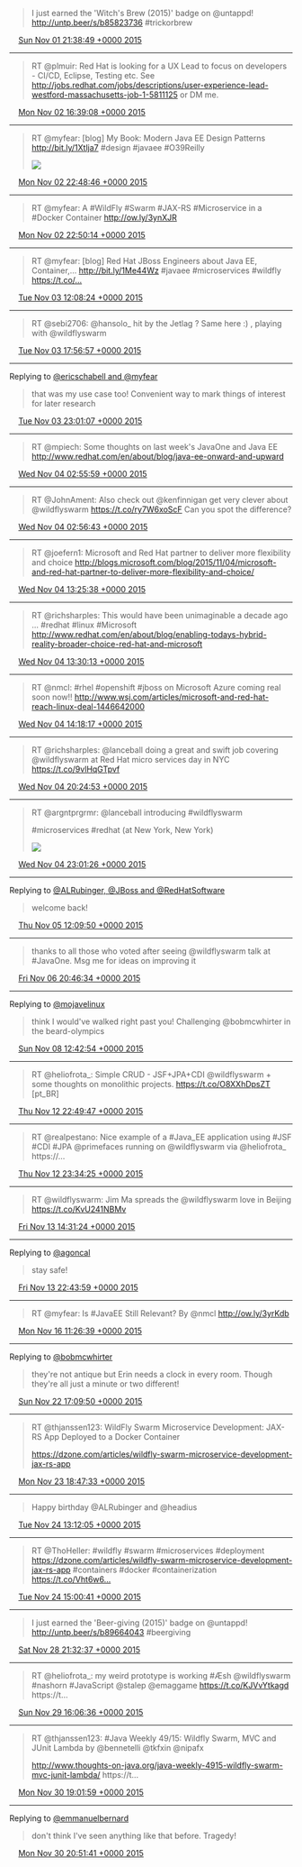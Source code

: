 > I just earned the 'Witch's Brew (2015)' badge on @untappd! http://untp.beer/s/b85823736 #trickorbrew

<img src="/images/twitter/media/tweet.ico" width="12" /> [Sun Nov 01 21:38:49 +0000 2015](https://twitter.com/kenfinnigan/status/660934039508004864)

----

> RT @plmuir: Red Hat is looking for a UX Lead to focus on developers - CI/CD, Eclipse, Testing etc. See http://jobs.redhat.com/jobs/descriptions/user-experience-lead-westford-massachusetts-job-1-5811125 or DM me.

<img src="/images/twitter/media/tweet.ico" width="12" /> [Mon Nov 02 16:39:08 +0000 2015](https://twitter.com/kenfinnigan/status/661221011321303044)

----

> RT @myfear: [blog] My Book: Modern Java EE Design Patterns http://bit.ly/1Xtlja7 #design #javaee #O39Reilly 
> 
> ![](/images/twitter/media/661314034055168000-CSP7j7aUYAAlndx.png)

<img src="/images/twitter/media/tweet.ico" width="12" /> [Mon Nov 02 22:48:46 +0000 2015](https://twitter.com/kenfinnigan/status/661314034055168000)

----

> RT @myfear: A #WildFly #Swarm #JAX-RS #Microservice in a #Docker Container http://ow.ly/3ynXJR

<img src="/images/twitter/media/tweet.ico" width="12" /> [Mon Nov 02 22:50:14 +0000 2015](https://twitter.com/kenfinnigan/status/661314400368910336)

----

> RT @myfear: [blog] Red Hat JBoss Engineers about Java EE, Container,… http://bit.ly/1Me44Wz #javaee #microservices #wildfly https://t.co/…

<img src="/images/twitter/media/tweet.ico" width="12" /> [Tue Nov 03 12:08:24 +0000 2015](https://twitter.com/kenfinnigan/status/661515264664707072)

----

> RT @sebi2706: @hansolo_ hit by the Jetlag ? Same here :) , playing with @wildflyswarm

<img src="/images/twitter/media/tweet.ico" width="12" /> [Tue Nov 03 17:56:57 +0000 2015](https://twitter.com/kenfinnigan/status/661602981792653313)

----

Replying to [@ericschabell and @myfear](https://twitter.com/ericschabell/status/661656406198734848)

> that was my use case too! Convenient way to mark things of interest for later research

<img src="/images/twitter/media/tweet.ico" width="12" /> [Tue Nov 03 23:01:07 +0000 2015](https://twitter.com/kenfinnigan/status/661679529732083713)

----

> RT @mpiech: Some thoughts on last week's JavaOne and Java EE http://www.redhat.com/en/about/blog/java-ee-onward-and-upward

<img src="/images/twitter/media/tweet.ico" width="12" /> [Wed Nov 04 02:55:59 +0000 2015](https://twitter.com/kenfinnigan/status/661738635331567616)

----

> RT @JohnAment: Also check out @kenfinnigan get very clever about @wildflyswarm https://t.co/ry7W6xoScF Can you spot the difference?

<img src="/images/twitter/media/tweet.ico" width="12" /> [Wed Nov 04 02:56:43 +0000 2015](https://twitter.com/kenfinnigan/status/661738818261884928)

----

> RT @joefern1: Microsoft and Red Hat partner to deliver more flexibility and choice http://blogs.microsoft.com/blog/2015/11/04/microsoft-and-red-hat-partner-to-deliver-more-flexibility-and-choice/

<img src="/images/twitter/media/tweet.ico" width="12" /> [Wed Nov 04 13:25:38 +0000 2015](https://twitter.com/kenfinnigan/status/661897089320751105)

----

> RT @richsharples: This would have been unimaginable a decade ago ... #redhat #linux #Microsoft  http://www.redhat.com/en/about/blog/enabling-todays-hybrid-reality-broader-choice-red-hat-and-microsoft

<img src="/images/twitter/media/tweet.ico" width="12" /> [Wed Nov 04 13:30:13 +0000 2015](https://twitter.com/kenfinnigan/status/661898242586640384)

----

> RT @nmcl: #rhel #openshift #jboss on Microsoft Azure coming real soon now!! http://www.wsj.com/articles/microsoft-and-red-hat-reach-linux-deal-1446642000

<img src="/images/twitter/media/tweet.ico" width="12" /> [Wed Nov 04 14:18:17 +0000 2015](https://twitter.com/kenfinnigan/status/661910341215846400)

----

> RT @richsharples: @lanceball doing a great and swift job covering @wildflyswarm at Red Hat micro services day in NYC https://t.co/9vlHqGTpvf

<img src="/images/twitter/media/tweet.ico" width="12" /> [Wed Nov 04 20:24:53 +0000 2015](https://twitter.com/kenfinnigan/status/662002599764344832)

----

> RT @argntprgrmr: @lanceball introducing #wildflyswarm 
> 
> #microservices #redhat (at New York, New York) 
> 
> ![](/images/twitter/media/662041993736949761-CTAAcAuXAAEGjfn.jpg)

<img src="/images/twitter/media/tweet.ico" width="12" /> [Wed Nov 04 23:01:26 +0000 2015](https://twitter.com/kenfinnigan/status/662041993736949761)

----

Replying to [@ALRubinger, @JBoss and @RedHatSoftware](https://twitter.com/ALRubinger/status/662195245510221824)

> welcome back!

<img src="/images/twitter/media/tweet.ico" width="12" /> [Thu Nov 05 12:09:50 +0000 2015](https://twitter.com/kenfinnigan/status/662240402578214912)

----

> thanks to all those who voted after seeing @wildflyswarm talk at #JavaOne. Msg me for ideas on improving it

<img src="/images/twitter/media/tweet.ico" width="12" /> [Fri Nov 06 20:46:34 +0000 2015](https://twitter.com/kenfinnigan/status/662732830657482753)

----

Replying to [@mojavelinux](https://twitter.com/mojavelinux/status/663329514697551872)

> think I would've walked right past you! Challenging @bobmcwhirter in the beard-olympics

<img src="/images/twitter/media/tweet.ico" width="12" /> [Sun Nov 08 12:42:54 +0000 2015](https://twitter.com/kenfinnigan/status/663335888458526720)

----

> RT @heliofrota_: Simple CRUD - JSF+JPA+CDI @wildflyswarm  + some thoughts on monolithic projects. https://t.co/O8XXhDpsZT [pt_BR]

<img src="/images/twitter/media/tweet.ico" width="12" /> [Thu Nov 12 22:49:47 +0000 2015](https://twitter.com/kenfinnigan/status/664938164499255296)

----

> RT @realpestano: Nice example of a #Java_EE application using #JSF #CDI #JPA @primefaces running on @wildflyswarm via @heliofrota_ https://…

<img src="/images/twitter/media/tweet.ico" width="12" /> [Thu Nov 12 23:34:25 +0000 2015](https://twitter.com/kenfinnigan/status/664949400628822016)

----

> RT @wildflyswarm: Jim Ma spreads the @wildflyswarm love in Beijing https://t.co/KvU241NBMv

<img src="/images/twitter/media/tweet.ico" width="12" /> [Fri Nov 13 14:31:24 +0000 2015](https://twitter.com/kenfinnigan/status/665175130994249729)

----

Replying to [@agoncal](https://twitter.com/agoncal/status/665281380486615044)

> stay safe!

<img src="/images/twitter/media/tweet.ico" width="12" /> [Fri Nov 13 22:43:59 +0000 2015](https://twitter.com/kenfinnigan/status/665299093204426754)

----

> RT @myfear: Is #JavaEE Still Relevant? By @nmcl http://ow.ly/3yrKdb

<img src="/images/twitter/media/tweet.ico" width="12" /> [Mon Nov 16 11:26:39 +0000 2015](https://twitter.com/kenfinnigan/status/666215799909171200)

----

Replying to [@bobmcwhirter](https://twitter.com/bobmcwhirter/status/668464835110297602)

> they're not antique but Erin needs a clock in every room. Though they're all just a minute or two different!

<img src="/images/twitter/media/tweet.ico" width="12" /> [Sun Nov 22 17:09:50 +0000 2015](https://twitter.com/kenfinnigan/status/668476493757087744)

----

> RT @thjanssen123: WildFly Swarm Microservice Development: JAX-RS App Deployed to a Docker Container
> 
> https://dzone.com/articles/wildfly-swarm-microservice-development-jax-rs-app

<img src="/images/twitter/media/tweet.ico" width="12" /> [Mon Nov 23 18:47:33 +0000 2015](https://twitter.com/kenfinnigan/status/668863472793448448)

----

> Happy birthday @ALRubinger and @headius

<img src="/images/twitter/media/tweet.ico" width="12" /> [Tue Nov 24 13:12:05 +0000 2015](https://twitter.com/kenfinnigan/status/669141438421180417)

----

> RT @ThoHeller: #wildfly #swarm #microservices #deployment
> https://dzone.com/articles/wildfly-swarm-microservice-development-jax-rs-app
> #containers #docker #containerization https://t.co/Vht6w6…

<img src="/images/twitter/media/tweet.ico" width="12" /> [Tue Nov 24 15:00:41 +0000 2015](https://twitter.com/kenfinnigan/status/669168769458184194)

----

> I just earned the 'Beer-giving (2015)' badge on @untappd! http://untp.beer/s/b89664043 #beergiving

<img src="/images/twitter/media/tweet.ico" width="12" /> [Sat Nov 28 21:32:37 +0000 2015](https://twitter.com/kenfinnigan/status/670716952826937344)

----

> RT @heliofrota_: my weird prototype is working #Æsh @wildflyswarm  #nashorn #JavaScript @stalep @emaggame https://t.co/KJVvYtkagd https://t…

<img src="/images/twitter/media/tweet.ico" width="12" /> [Sun Nov 29 16:06:36 +0000 2015](https://twitter.com/kenfinnigan/status/670997297317154817)

----

> RT @thjanssen123: #Java Weekly 49/15: Wildfly Swarm, MVC and JUnit Lambda
> by @bennetelli @tkfxin @nipafx
> 
> http://www.thoughts-on-java.org/java-weekly-4915-wildfly-swarm-mvc-junit-lambda/ https://t…

<img src="/images/twitter/media/tweet.ico" width="12" /> [Mon Nov 30 19:01:59 +0000 2015](https://twitter.com/kenfinnigan/status/671403818568048641)

----

Replying to [@emmanuelbernard](https://twitter.com/emmanuelbernard/status/671430288359235585)

> don't think I've seen anything like that before. Tragedy!

<img src="/images/twitter/media/tweet.ico" width="12" /> [Mon Nov 30 20:51:41 +0000 2015](https://twitter.com/kenfinnigan/status/671431427314073600)